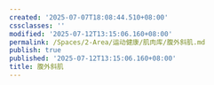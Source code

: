 ```yaml
---
created: '2025-07-07T18:08:44.510+08:00'
cssclasses: ''
modified: '2025-07-12T13:15:06.160+08:00'
permalink: /Spaces/2-Area/运动健康/肌肉库/腹外斜肌.md
publish: true
published: '2025-07-12T13:15:06.160+08:00'
title: 腹外斜肌
---
```

